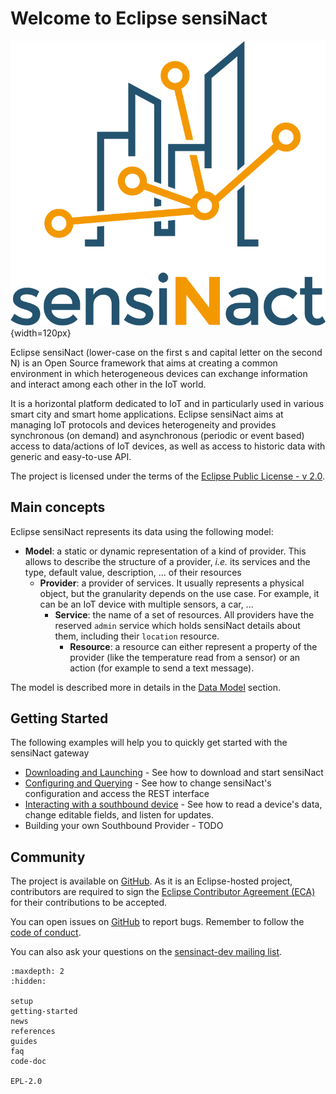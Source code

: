 # Welcome to Eclipse sensiNact

![Eclipse sensiNact logo](_static/sensiNact_logo.png){width=120px}

Eclipse sensiNact (lower-case on the first s and capital letter on the second N) is an Open Source framework that aims at creating a common environment in which heterogeneous devices can exchange information and interact among each other in the IoT world.

It is a horizontal platform dedicated to IoT and in particularly used in various smart city and smart home applications.
Eclipse sensiNact aims at managing IoT protocols and devices heterogeneity and provides synchronous (on demand) and asynchronous (periodic or event based) access to data/actions of IoT devices, as well as access to historic data with generic and easy-to-use API.

The project is licensed under the terms of the [Eclipse Public License - v 2.0](EPL-2.0.md).

## Main concepts

Eclipse sensiNact represents its data using the following model:

* **Model**: a static or dynamic representation of a kind of provider. This allows to describe the structure of a provider, *i.e.* its services and the type, default value, description, ... of their resources
  * **Provider**: a provider of services. It usually represents a physical object, but the granularity depends on the use case. For example, it can be an IoT device with multiple sensors, a car, ...
    * **Service**: the name of a set of resources. All providers have the reserved `admin` service which holds sensiNact details about them, including their `location` resource.
      * **Resource**: a resource can either represent a property of the provider (like the temperature read from a sensor) or an action (for example to send a text message).

The model is described more in details in the [Data Model](./core/CoreModel.md) section.


## Getting Started

The following examples will help you to quickly get started with the sensiNact gateway

* [Downloading and Launching](examples/Download.md) - See how to download and start sensiNact
* [Configuring and Querying](examples/Configuring.md) - See how to change sensiNact's configuration and access the REST interface
* [Interacting with a southbound device](examples/Interacting.md) - See how to read a device's data, change editable fields, and listen for updates.
* Building your own Southbound Provider - TODO


## Community

The project is available on [GitHub](https://github.com/eclipse/org.eclipse.sensinact.gateway/).
As it is an Eclipse-hosted project, contributors are required to sign the [Eclipse Contributor Agreement (ECA)](https://www.eclipse.org/legal/ECA.php) for their contributions to be accepted.

You can open issues on [GitHub](https://github.com/eclipse/org.eclipse.sensinact.gateway/issues) to report bugs.
Remember to follow the [code of conduct](https://github.com/eclipse/.github/blob/master/CODE_OF_CONDUCT.md).

You can also ask your questions on the [sensinact-dev mailing list](https://accounts.eclipse.org/mailing-list/sensinact-dev).


```{toctree}
:maxdepth: 2
:hidden:

setup
getting-started
news
references
guides
faq
code-doc

EPL-2.0
```
